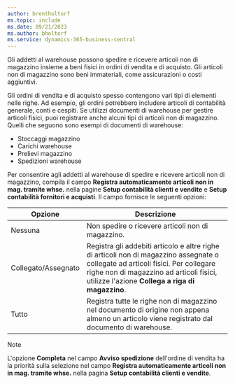 ```yaml
---
author: brentholtorf
ms.topic: include
ms.date: 09/21/2023
ms.author: bholtorf
ms.service: dynamics-365-business-central
---
```


Gli addetti al warehouse possono spedire e ricevere articoli non di magazzino insieme a beni fisici in ordini di vendita e di acquisto. Gli articoli non di magazzino sono beni immateriali, come assicurazioni o costi aggiuntivi.

Gli ordini di vendita e di acquisto spesso contengono vari tipi di elementi nelle righe. Ad esempio, gli ordini potrebbero includere articoli di contabilità generale, conti e cespiti. Se utilizzi documenti di warehouse per gestire articoli fisici, puoi registrare anche alcuni tipi di articoli non di magazzino. Quelli che seguono sono esempi di documenti di warehouse:

* Stoccaggi magazzino
* Carichi warehouse
* Prelievi magazzino
* Spedizioni warehouse

Per consentire agli addetti al warehouse di spedire e ricevere articoli non di magazzino, compila il campo **Registra automaticamente articoli non in mag. tramite whse.** nella pagine **Setup contabilità clienti e vendite** e **Setup contabilità fornitori e acquisti**. Il campo fornisce le seguenti opzioni:

|Opzione  |Descrizione  |
|---------|---------|
|Nessuna     |Non spedire o ricevere articoli non di magazzino.         |
|Collegato/Assegnato     | Registra gli addebiti articolo e altre righe di articoli non di magazzino assegnate o collegate ad articoli fisici. Per collegare righe non di magazzino ad articoli fisici, utilizze l'azione **Collega a riga di magazzino**.        |
|Tutto     | Registra tutte le righe non di magazzino nel documento di origine non appena almeno un articolo viene registrato dal documento di warehouse.        |

> [!NOTE]
> L'opzione **Completa** nel campo **Avviso spedizione** dell'ordine di vendita ha la priorità sulla selezione nel campo **Registra automaticamente articoli non in mag. tramite whse.** nella pagina **Setup contabilità clienti e vendite**.